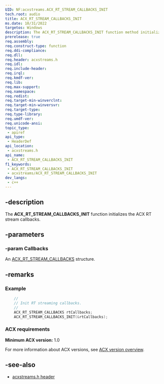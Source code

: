 ```yaml
---
UID: NF:acxstreams.ACX_RT_STREAM_CALLBACKS_INIT
tech.root: audio
title: ACX_RT_STREAM_CALLBACKS_INIT
ms.date: 10/31/2022
targetos: Windows
description: The ACX_RT_STREAM_CALLBACKS_INIT function method initializes the ACX RT stream callbacks. This function is located in the acxstreams header.
prerelease: true
req.assembly: 
req.construct-type: function
req.ddi-compliance: 
req.dll: 
req.header: acxstreams.h
req.idl: 
req.include-header: 
req.irql: 
req.kmdf-ver: 
req.lib: 
req.max-support: 
req.namespace: 
req.redist: 
req.target-min-winverclnt: 
req.target-min-winversvr: 
req.target-type: 
req.type-library: 
req.umdf-ver: 
req.unicode-ansi: 
topic_type:
 - apiref
api_type:
 - HeaderDef 
api_location:
 - acxstreams.h
api_name:
 - ACX_RT_STREAM_CALLBACKS_INIT
f1_keywords:
 - ACX_RT_STREAM_CALLBACKS_INIT
 - acxstreams/ACX_RT_STREAM_CALLBACKS_INIT
dev_langs:
 - c++
---
```


## -description

The **ACX_RT_STREAM_CALLBACKS_INIT** function initializes the ACX RT stream callbacks.

## -parameters

### -param Callbacks

An [ACX_RT_STREAM_CALLBACKS](ns-acxstreams-acx_rt_stream_callbacks.md) structure.

## -remarks

### Example

```cpp
    //
    // Init RT streaming callbacks.
    //
    ACX_RT_STREAM_CALLBACKS rtCallbacks;
    ACX_RT_STREAM_CALLBACKS_INIT(&rtCallbacks);
```

### ACX requirements

**Minimum ACX version:** 1.0

For more information about ACX versions, see [ACX version overview](/windows-hardware/drivers/audio/acx-version-overview).

## -see-also

- [acxstreams.h header](index.md)
